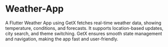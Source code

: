# Weather-App
A Flutter Weather App using GetX fetches real-time weather data, showing temperature, conditions, and forecasts. It supports location-based updates, city search, and theme switching. GetX ensures smooth state management and navigation, making the app fast and user-friendly. 
